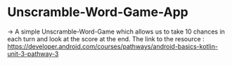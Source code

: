 # Unscramble-Word-Game-App
-> A simple Unscramble-Word-Game which allows us to take 10 chances in each turn and look at the score at the end.
The link to the resource : https://developer.android.com/courses/pathways/android-basics-kotlin-unit-3-pathway-3
